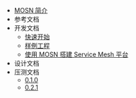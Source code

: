 - [MOSN 简介](./README.md)
- 参考文档
- 开发文档
  - [快速开始](docs/quickstart/Setup.md)
  - [样例工程](docs/quickstart/RunSamples.md)
  - [使用 MOSN 搭建 Service Mesh 平台](docs/quickstart/RunWithSOFAMesh.md)
- 设计文档
- 压测文档
  - [0.1.0](docs/reference/PerformanceReport010.md)
  - [0.2.1](docs/reference/PerformanceReport021.md)